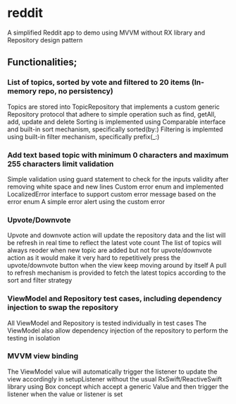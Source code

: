# reddit

A simplified Reddit app to demo using MVVM without RX library and Repository design pattern

## Functionalities;
### List of topics, sorted by vote and filtered to 20 items (In-memory repo, no persistency)
Topics are stored into TopicRepository that implements a custom generic Repository protocol that adhere to simple operation such as find, getAll, add, update and delete
Sorting is implemented using Comparable interface and built-in sort mechanism, specifically sorted(by:)
Filtering is implemted using built-in filter mechanism, specifically prefix(_:)

### Add text based topic with minimum 0 characters and maximum 255 characters limit validation
Simple validation using guard statement to check for the inputs validity after removing white space and new lines
Custom error enum and implemented LocalizedError interface to support custom error message based on the error enum
A simple error alert using the custom error

### Upvote/Downvote
Upvote and downvote action will update the repository data and the list will be refresh in real time to reflect the latest vote count
The list of topics will always reoder when new topic are added but not for upvote/downvote action as it would make it very hard to repetitively press the upvote/downvote button when the view keep moving around by itself
A pull to refresh mechanism is provided to fetch the latest topics according to the sort and filter strategy

### ViewModel and Repository test cases, including dependency injection to swap the repository
All ViewModel and Repository is tested individually in test cases
The ViewModel also allow dependency injection of the repository to perform the testing in isolation

### MVVM view binding
The ViewModel value will automatically trigger the listener to update the view accordingly in setupListener without the usual RxSwift/ReactiveSwift library using Box concept which accept a generic Value and then trigger the listener when the value or listener is set
